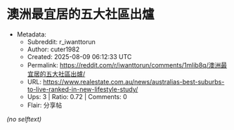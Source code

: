 # 澳洲最宜居的五大社區出爐

- Metadata:
  - Subreddit: r_iwanttorun
  - Author: cuter1982
  - Created: 2025-08-09 06:12:33 UTC
  - Permalink: https://reddit.com/r/iwanttorun/comments/1mlib8q/澳洲最宜居的五大社區出爐/
  - URL: https://www.realestate.com.au/news/australias-best-suburbs-to-live-ranked-in-new-lifestyle-study/
  - Ups: 3 | Ratio: 0.72 | Comments: 0
  - Flair: 分享帖

_(no selftext)_
